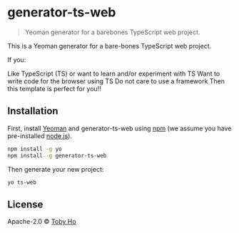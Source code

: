 # generator-ts-web
> Yeoman generator for a barebones TypeScript web project.

This is a Yeoman generator for a bare-bones TypeScript web project.

If you:

Like TypeScript (TS) or want to learn and/or experiment with TS
Want to write code for the browser using TS
Do not care to use a framework
Then this template is perfect for you!!

## Installation

First, install [Yeoman](http://yeoman.io) and generator-ts-web using [npm](https://www.npmjs.com/) (we assume you have pre-installed [node.js](https://nodejs.org/)).

```bash
npm install -g yo
npm install -g generator-ts-web
```

Then generate your new project:

```bash
yo ts-web
```

## License

Apache-2.0 © [Toby Ho]()